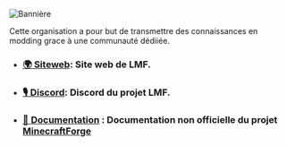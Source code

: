 ![Bannière](https://user-images.githubusercontent.com/40738104/185897182-56ae327c-4cff-4492-97bf-22ccb1af363a.jpg)

Cette organisation a pour but de transmettre des connaissances en modding grace à une communauté dédiiée.

- ### [🌍 Siteweb](https://lesmoddeursfrancais.com/): Site web de LMF.
- ### [🎙 Discord](https://discord.lesmoddeursfrancais.com/): Discord du projet LMF.
- ### [📖 Documentation](https://forge-doc.lesmoddeursfrancais.com/) : Documentation non officielle du projet [MinecraftForge](https://files.minecraftforge.net/)
